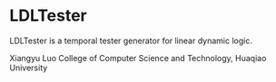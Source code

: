 # LDLTester

LDLTester is a temporal tester generator for linear dynamic logic.

Xiangyu Luo
College of Computer Science and Technology, Huaqiao University
